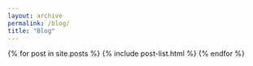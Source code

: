 ```yaml
---
layout: archive
permalink: /blog/
title: "Blog"
---
```


<div class="tiles">
{% for post in site.posts %}
    {% include post-list.html %}
{% endfor %}
</div><!-- /.tiles -->
